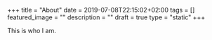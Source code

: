 +++
title =  "About"
date = 2019-07-08T22:15:02+02:00
tags = []
featured_image = ""
description = ""
draft = true
type = "static"
+++

This is who I am.